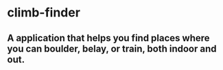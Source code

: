 # climb-finder
## A application that helps you find places where you can boulder, belay, or train, both indoor and out.